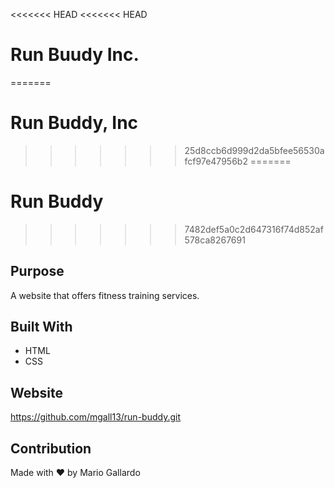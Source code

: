 <<<<<<< HEAD
<<<<<<< HEAD
# Run Buudy Inc.
=======
# Run Buddy, Inc
>>>>>>> 25d8ccb6d999d2da5bfee56530afcf97e47956b2
=======
# Run Buddy
>>>>>>> 7482def5a0c2d647316f74d852af578ca8267691

## Purpose
A website that offers fitness training services.

## Built With
* HTML
* CSS

## Website
https://github.com/mgall13/run-buddy.git

## Contribution
Made with ❤️ by Mario Gallardo 
